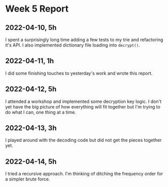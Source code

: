 # Week 5 Report

## 2022-04-10, 5h

I spent a surprisingly long time adding a few tests to my trie and refactoring
it's API. I also implemented dictionary file loading into `decrypt()`.

## 2022-04-11, 1h

I did some finishing touches to yesterday's work and wrote this report.

## 2022-04-12, 5h

I attended a workshop and implemented some decryption key logic. I don't yet
have the big picture of how everything will fit together but I'm trying to do
what I can, one thing at a time.

## 2022-04-13, 3h

I played around with the decoding code but did not get the pieces together yet.

## 2022-04-14, 5h

I tried a recursive approach. I'm thinking of ditching the frequency order
for a simpler brute force.
